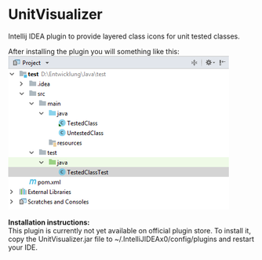 # UnitVisualizer
Intellij IDEA plugin to provide layered class icons for unit tested classes.

After installing the plugin you will something like this:  
![Alt text](/Screenshot.png?raw=true "Screenshot")  


**Installation instructions:**  
This plugin is currently not yet available on official plugin store. To install it, copy the UnitVisualizer.jar file to ~/.IntelliJIDEAx0/config/plugins and restart your IDE.
